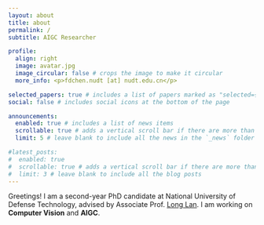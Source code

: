 ```yaml
---
layout: about
title: about
permalink: /
subtitle: AIGC Researcher

profile:
  align: right
  image: avatar.jpg
  image_circular: false # crops the image to make it circular
  more_info: <p>fdchen.nudt [at] nudt.edu.cn</p>

selected_papers: true # includes a list of papers marked as "selected={true}"
social: false # includes social icons at the bottom of the page

announcements:
  enabled: true # includes a list of news items
  scrollable: true # adds a vertical scroll bar if there are more than 3 news items
  limit: 5 # leave blank to include all the news in the `_news` folder

#latest_posts:
#  enabled: true
#  scrollable: true # adds a vertical scroll bar if there are more than 3 new posts items
#  limit: 3 # leave blank to include all the blog posts
---
```


Greetings! I am a second-year PhD candidate at National University of Defense Technology, advised by Associate Prof. [Long Lan](https://lan-long.github.io/index.html). I am working on **Computer Vision** and **AIGC**.
